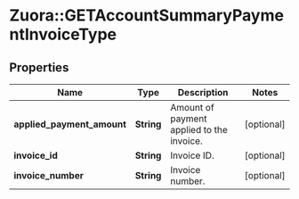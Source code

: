 # Zuora::GETAccountSummaryPaymentInvoiceType

## Properties
Name | Type | Description | Notes
------------ | ------------- | ------------- | -------------
**applied_payment_amount** | **String** | Amount of payment applied to the invoice.  | [optional] 
**invoice_id** | **String** | Invoice ID.  | [optional] 
**invoice_number** | **String** | Invoice number.  | [optional] 


